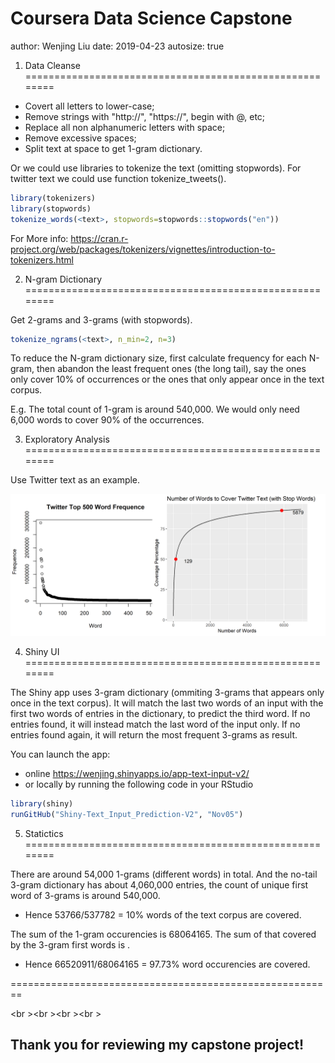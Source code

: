 Coursera Data Science Capstone
========================================================
author: Wenjing Liu
date: 2019-04-23
autosize: true

1. Data Cleanse
========================================================

- Covert all letters to lower-case;
- Remove strings with "http://", "https://", begin with @, etc;
- Replace all non alphanumeric letters with space;
- Remove excessive spaces;
- Split text at space to get 1-gram dictionary.

Or we could use libraries to tokenize the text (omitting stopwords). For twitter text we could use function tokenize_tweets().


```r
library(tokenizers)
library(stopwords)
tokenize_words(<text>, stopwords=stopwords::stopwords("en"))
```

For More info: https://cran.r-project.org/web/packages/tokenizers/vignettes/introduction-to-tokenizers.html

2. N-gram Dictionary
========================================================

Get 2-grams and 3-grams (with stopwords).


```r
tokenize_ngrams(<text>, n_min=2, n=3)
```

To reduce the N-gram dictionary size, first calculate frequency for each N-gram, then abandon the least frequent ones (the long tail), say the ones only cover 10% of occurrences or the ones that only appear once in the text corpus. 

E.g. The total count of 1-gram is around 540,000. We would only need 6,000 words to cover 90% of the occurrences. 

3. Exploratory Analysis
========================================================

Use Twitter text as an example.

![plot of chunk unnamed-chunk-3](2019-04-23_capstone-figure/unnamed-chunk-3-1.png)

4. Shiny UI
========================================================

The Shiny app uses 3-gram dictionary (ommiting 3-grams that appears only once in the text corpus). It will match the last two words of an input with the first two words of entries in the dictionary, to predict the third word. If no entries found, it will instead match the last word of the input only. If no entries found again, it will return the most frequent 3-grams as result.

You can launch the app:

- online https://wenjing.shinyapps.io/app-text-input-v2/
- or locally by running the following code in your RStudio


```r
library(shiny)
runGitHub("Shiny-Text_Input_Prediction-V2", "Nov05")
```

5. Statictics
========================================================

There are around 54,000 1-grams (different words) in total. And the no-tail 3-gram dictionary has about 4,060,000 entries, the count of unique first word of 3-grams is around 540,000. 

- Hence 53766/537782 = 10% words of the text corpus are covered.

The sum of the 1-gram occurencies is 68064165. The sum of that covered by the 3-gram first words is .

- Hence 66520911/68064165 = 97.73% word occurencies are covered.  

========================================================

<br \><br \><br \><br \>

## Thank you for reviewing my capstone project!


